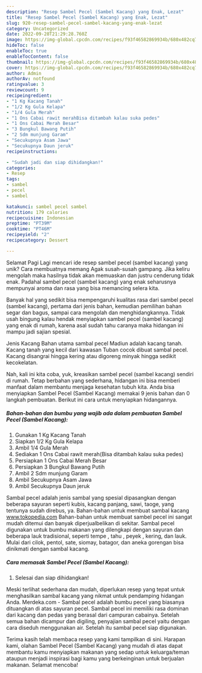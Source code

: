 ```yaml
---
description: "Resep Sambel Pecel (Sambel Kacang) yang Enak, Lezat"
title: "Resep Sambel Pecel (Sambel Kacang) yang Enak, Lezat"
slug: 920-resep-sambel-pecel-sambel-kacang-yang-enak-lezat
category: Uncategorized
date: 2022-09-28T21:29:28.760Z
image: https://img-global.cpcdn.com/recipes/f93f46582869934b/680x482cq70/sambel-pecel-sambel-kacang-foto-resep-utama.jpg
hideToc: false
enableToc: true
enableTocContent: false
thumbnail: https://img-global.cpcdn.com/recipes/f93f46582869934b/680x482cq70/sambel-pecel-sambel-kacang-foto-resep-utama.jpg
cover: https://img-global.cpcdn.com/recipes/f93f46582869934b/680x482cq70/sambel-pecel-sambel-kacang-foto-resep-utama.jpg
author: Admin
authorAv: notfound
ratingvalue: 3
reviewcount: 9
recipeingredient:
- "1 Kg Kacang Tanah"
- "1/2 Kg Gula Kelapa"
- "1/4 Gula Merah"
- "1 Ons Cabai rawit merahBisa ditambah kalau suka pedes"
- "1 Ons Cabai Merah Besar"
- "3 Bungkul Bawang Putih"
- "2 Sdm munjung Garam"
- "Secukupnya Asam Jawa"
- "Secukupnya Daun jeruk"
recipeinstructions:

- "Sudah jadi dan siap dihidangkan!"
categories:
- Resep
tags:
- sambel
- pecel
- sambel

katakunci: sambel pecel sambel 
nutrition: 179 calories
recipecuisine: Indonesian
preptime: "PT39M"
cooktime: "PT46M"
recipeyield: "2"
recipecategory: Dessert

---
```



Selamat Pagi Lagi mencari ide resep sambel pecel (sambel kacang) yang unik? Cara membuatnya memang Agak susah-susah gampang. Jika keliru mengolah maka hasilnya tidak akan memuaskan dan justru cenderung tidak enak. Padahal sambel pecel (sambel kacang) yang enak seharusnya mempunyai aroma dan rasa yang bisa memancing selera kita.


Banyak hal yang sedikit bisa mempengaruhi kualitas rasa dari sambel pecel (sambel kacang), pertama dari jenis bahan, kemudian pemilihan bahan segar dan bagus, sampai cara mengolah dan menghidangkannya. Tidak usah bingung kalau hendak menyiapkan sambel pecel (sambel kacang) yang enak di rumah, karena asal sudah tahu caranya maka hidangan ini mampu jadi sajian spesial.

Jenis Kacang Bahan utama sambal pecel Madiun adalah kacang tanah. Kacang tanah yang kecil dari kawasan Tuban cocok dibuat sambal pecel. Kacang disangrai hingga kering atau digoreng minyak hingga sedikit kecokelatan.


Nah, kali ini kita coba, yuk, kreasikan sambel pecel (sambel kacang) sendiri di rumah. Tetap berbahan yang sederhana, hidangan ini bisa memberi manfaat dalam membantu menjaga kesehatan tubuh kita. Anda bisa menyiapkan Sambel Pecel (Sambel Kacang) memakai 9 jenis bahan dan 0 langkah pembuatan. Berikut ini cara untuk menyiapkan hidangannya.

<!--inarticleads1-->

##### Bahan-bahan dan bumbu yang wajib ada dalam pembuatan Sambel Pecel (Sambel Kacang):

1. Gunakan 1 Kg Kacang Tanah
1. Siapkan 1/2 Kg Gula Kelapa
1. Ambil 1/4 Gula Merah
1. Sediakan 1 Ons Cabai rawit merah(Bisa ditambah kalau suka pedes)
1. Persiapkan 1 Ons Cabai Merah Besar
1. Persiapkan 3 Bungkul Bawang Putih
1. Ambil 2 Sdm munjung Garam
1. Ambil Secukupnya Asam Jawa
1. Ambil Secukupnya Daun jeruk


Sambal pecel adalah jenis sambal yang spesial dipasangkan dengan beberapa sayuran seperti kubis, kacang panjang, sawi, taoge, yang tentunya sudah direbus, ya. Bahan-bahan untuk membuat sambal kacang www.tokopedia.com Bahan-bahan untuk membuat sambel pecel ini sangat mudah ditemui dan banyak diperjualbelikan di sekitar. Sambal pecel digunakan untuk bumbu makanan yang dilengkapi dengan sayuran dan beberapa lauk tradisional, seperti tempe , tahu , peyek , kering, dan lauk. Mulai dari cilok, pentol, sate, siomay, batagor, dan aneka gorengan bisa dinikmati dengan sambal kacang. 

<!--inarticleads2-->

##### Cara memasak Sambel Pecel (Sambel Kacang):


1. Selesai dan siap dihidangkan!

Meski terlihat sederhana dan mudah, diperlukan resep yang tepat untuk menghasilkan sambal kacang yang nikmat untuk pendamping hidangan Anda. Merdeka.com - Sambal pecel adalah bumbu pecel yang biasanya dituangkan di atas sayuran pecel. Sambal pecel ini memiliki rasa dominan dari kacang dan pedas yang berasal dari campuran cabainya. Setelah semua bahan dicampur dan digiling, penyajian sambal pecel yaitu dengan cara diseduh menggunakan air. Setelah itu sambal pecel siap digunakan. 

Terima kasih telah membaca resep yang kami tampilkan di sini. Harapan kami, olahan Sambel Pecel (Sambel Kacang) yang mudah di atas dapat membantu kamu menyiapkan makanan yang sedap untuk keluarga/teman ataupun menjadi inspirasi bagi kamu yang berkeinginan untuk berjualan makanan. Selamat mencoba!
